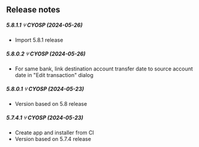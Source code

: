 Release notes
-------------

##### 5.8.1.1 ⑂ CYOSP (2024-05-26)
 * Import 5.8.1 release

##### 5.8.0.2 ⑂ CYOSP (2024-05-26)
 * For same bank, link destination account transfer date to source account date in "Edit transaction" dialog

##### 5.8.0.1 ⑂ CYOSP (2024-05-23)
 * Version based on 5.8 release

##### 5.7.4.1 ⑂ CYOSP (2024-05-23)
 * Create app and installer from CI
 * Version based on 5.7.4 release
